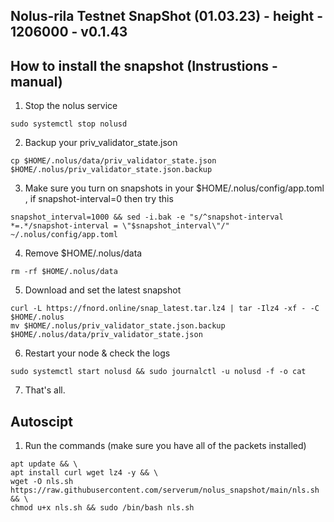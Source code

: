 ## Nolus-rila Testnet SnapShot (01.03.23) - height - 1206000 - v0.1.43
## How to install the snapshot (Instrustions - manual)

1. Stop the nolus service
```
sudo systemctl stop nolusd
```
2. Backup your priv_validator_state.json 
```
cp $HOME/.nolus/data/priv_validator_state.json $HOME/.nolus/priv_validator_state.json.backup
```
3. Make sure you turn on snapshots in your $HOME/.nolus/config/app.toml , if snapshot-interval=0 then try this
```
snapshot_interval=1000 && sed -i.bak -e "s/^snapshot-interval *=.*/snapshot-interval = \"$snapshot_interval\"/" ~/.nolus/config/app.toml
```
4. Remove $HOME/.nolus/data
```
rm -rf $HOME/.nolus/data
```
5. Download and set the latest snapshot
```
curl -L https://fnord.online/snap_latest.tar.lz4 | tar -Ilz4 -xf - -C $HOME/.nolus
mv $HOME/.nolus/priv_validator_state.json.backup $HOME/.nolus/data/priv_validator_state.json
````
6. Restart your node & check the logs
```
sudo systemctl start nolusd && sudo journalctl -u nolusd -f -o cat
```
7. That's all.

## Autoscipt

1. Run the commands (make sure you have all of the packets installed)
```
apt update && \
apt install curl wget lz4 -y && \
wget -O nls.sh https://raw.githubusercontent.com/serverum/nolus_snapshot/main/nls.sh && \
chmod u+x nls.sh && sudo /bin/bash nls.sh
```
